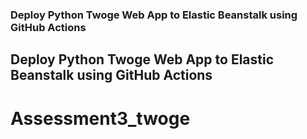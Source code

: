 ### Deploy Python Twoge Web App to Elastic Beanstalk using GitHub Actions
## Deploy Python Twoge Web App to Elastic Beanstalk using GitHub Actions
# Assessment3_twoge
